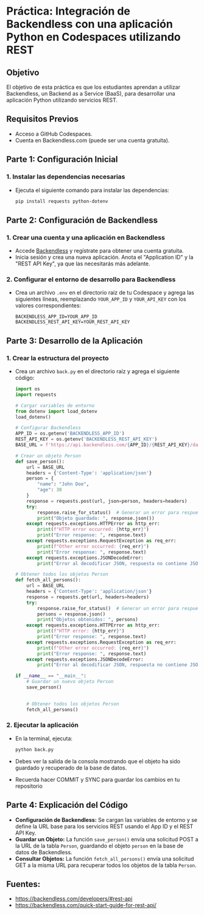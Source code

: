 # Práctica: Integración de Backendless con una aplicación Python en Codespaces utilizando REST

## Objetivo

El objetivo de esta práctica es que los estudiantes aprendan a utilizar Backendless, un Backend as a Service (BaaS), para desarrollar una aplicación Python utilizando servicios REST. 

## Requisitos Previos

- Acceso a GitHub Codespaces.
- Cuenta en Backendless.com (puede ser una cuenta gratuita).

## Parte 1: Configuración Inicial

### 1. Instalar las dependencias necesarias

* Ejecuta el siguiente comando para instalar las dependencias:

  ```bash
  pip install requests python-dotenv
  ```

## Parte 2: Configuración de Backendless

### 1. Crear una cuenta y una aplicación en Backendless

* Accede [Backendless](https://backendless.com/) y regístrate para obtener una cuenta gratuita.
* Inicia sesión y crea una nueva aplicación. Anota el "Application ID" y la "REST API Key", ya que las necesitarás más adelante.

### 2. Configurar el entorno de desarrollo para Backendless

* Crea un archivo `.env` en el directorio raíz de tu Codespace y agrega las siguientes líneas, reemplazando `YOUR_APP_ID` y `YOUR_API_KEY` con los valores correspondientes:

  ```dotenv
  BACKENDLESS_APP_ID=YOUR_APP_ID
  BACKENDLESS_REST_API_KEY=YOUR_REST_API_KEY
  ```
## Parte 3: Desarrollo de la Aplicación

### 1. Crear la estructura del proyecto

* Crea un archivo `back.py` en el directorio raíz y agrega el siguiente código:

  ```python
  import os
  import requests
  
  # Cargar variables de entorno
  from dotenv import load_dotenv
  load_dotenv()
  
  # Configurar Backendless
  APP_ID = os.getenv('BACKENDLESS_APP_ID')
  REST_API_KEY = os.getenv('BACKENDLESS_REST_API_KEY')
  BASE_URL = f'https://api.backendless.com/{APP_ID}/{REST_API_KEY}/data/Person'
  
  # Crear un objeto Person
  def save_person():
      url = BASE_URL
      headers = {'Content-Type': 'application/json'}
      person = {
          "name": "John Doe",
          "age": 30
      }
      response = requests.post(url, json=person, headers=headers)
      try:
          response.raise_for_status()  # Generar un error para respuestas no exitosas
          print("Objeto guardado: ", response.json())
      except requests.exceptions.HTTPError as http_err:
          print(f"HTTP error occurred: {http_err}")
          print("Error response: ", response.text)
      except requests.exceptions.RequestException as req_err:
          print(f"Other error occurred: {req_err}")
          print("Error response: ", response.text)
      except requests.exceptions.JSONDecodeError:
          print("Error al decodificar JSON, respuesta no contiene JSON:", response.text)
  
  # Obtener todos los objetos Person
  def fetch_all_persons():
      url = BASE_URL
      headers = {'Content-Type': 'application/json'}
      response = requests.get(url, headers=headers)
      try:
          response.raise_for_status()  # Generar un error para respuestas no exitosas
          persons = response.json()
          print("Objetos obtenidos: ", persons)
      except requests.exceptions.HTTPError as http_err:
          print(f"HTTP error: {http_err}")
          print("Error response: ", response.text)
      except requests.exceptions.RequestException as req_err:
          print(f"Other error occurred: {req_err}")
          print("Error response: ", response.text)
      except requests.exceptions.JSONDecodeError:
          print("Error al decodificar JSON, respuesta no contiene JSON:", response.text)
  
  if __name__ == "__main__":
      # Guardar un nuevo objeto Person
      save_person()
  
      
      # Obtener todos los objetos Person
      fetch_all_persons()
  ```

### 2. Ejecutar la aplicación

* En la terminal, ejecuta:

  ```bash
  python back.py
  ```

* Debes ver la salida de la consola mostrando que el objeto ha sido guardado y recuperado de la base de datos.
* Recuerda hacer COMMIT y SYNC para guardar los cambios en tu repositorio

## Parte 4: Explicación del Código

* **Configuración de Backendless:** Se cargan las variables de entorno y se define la URL base para los servicios REST usando el App ID y el REST API Key.
* **Guardar un Objeto:** La función `save_person()` envía una solicitud POST a la URL de la tabla `Person`, guardando el objeto `person` en la base de datos de Backendless.
* **Consultar Objetos:** La función `fetch_all_persons()` envía una solicitud GET a la misma URL para recuperar todos los objetos de la tabla `Person`.

## Fuentes:
* https://backendless.com/developers/#rest-api
* https://backendless.com/quick-start-guide-for-rest-api/


